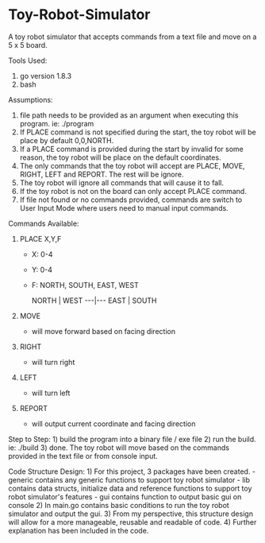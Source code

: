# Toy-Robot-Simulator
A toy robot simulator that accepts commands from a text file and move on a 5 x 5 board.

Tools Used:
   1) go version 1.8.3
   2) bash

Assumptions:
   1) file path needs to be provided as an argument when executing this program. ie: ./program <file path>
   2) If PLACE command is not specified during the start, the toy robot will be place by default 0,0,NORTH.
   3) If a PLACE command is provided during the start by invalid for some reason, the toy robot will be place on
   the default coordinates.
   4) The only commands that the toy robot will accept are PLACE, MOVE, RIGHT, LEFT and REPORT. The rest will be
   ignore.
   5) The toy robot will ignore all commands that will cause it to fall.
   6) If the toy robot is not on the board can only accept PLACE command.
   7) If file not found or no commands provided, commands are switch to User Input Mode where users need
   to manual input commands.

Commands Available:
   1) PLACE X,Y,F
        - X: 0-4
        - Y: 0-4
        - F: NORTH, SOUTH, EAST, WEST

          NORTH
            |
    WEST ---|--- EAST
            |
          SOUTH

   2) MOVE
        - will move forward based on facing direction
   3) RIGHT
        - will turn right
   4) LEFT
        - will turn left
   5) REPORT
        - will output current coordinate and facing direction

Step to Step:
    1) build the program into a binary file / exe file
    2) run the build. ie: ./build <file path optional>
    3) done. The toy robot will move based on the commands provided in the text file or from console input.

Code Structure Design:
    1) For this project, 3 packages have been created.
        - generic contains any generic functions to support toy robot simulator
        - lib contains data structs, initialize data and reference functions to support toy
        robot simulator's features
        - gui contains function to output basic gui on console
    2) In main.go contains basic conditions to run the toy robot simulator and output the gui.
    3) From my perspective, this structure design will allow for a more manageable, reusable and
    readable of code.
    4) Further explanation has been included in the code.